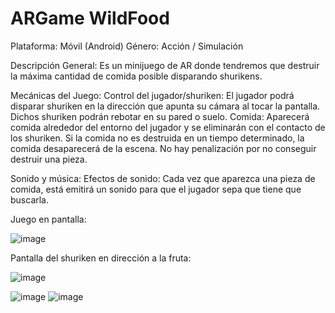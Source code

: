 # ARGame WildFood

Plataforma: Móvil (Android)
Género: Acción / Simulación

Descripción General: Es un minijuego de AR donde tendremos que destruir la máxima cantidad de comida posible disparando shurikens.

Mecánicas del Juego:
Control del jugador/shuriken:
El jugador podrá disparar shuriken en la dirección que apunta su cámara al tocar la pantalla. Dichos shuriken podrán rebotar en su pared o suelo.
Comida:
Aparecerá comida alrededor del entorno del jugador y se eliminarán con el contacto de los shuriken.
Si la comida no es destruida en un tiempo determinado, la comida desaparecerá de la escena. No hay penalización por no conseguir destruir una pieza.

Sonido y música:
Efectos de sonido: Cada vez que aparezca una pieza de comida, está emitirá un sonido para que el jugador sepa que tiene que buscarla. 

Juego en pantalla:

![image](https://github.com/angiehelensanchez/ARGame/assets/63065122/2e0462f9-5c06-44ae-9b2a-a1eb5be709c3)

Pantalla del shuriken en dirección a la fruta:

![image](https://github.com/angiehelensanchez/ARGame/assets/63065122/b61c8685-91ed-4c7a-a9eb-f2a0745f18cd)

![image](https://github.com/angiehelensanchez/ARGame/assets/63065122/10ffb402-5aa9-43e9-9175-fdfd6582a4ec) ![image](https://github.com/angiehelensanchez/ARGame/assets/63065122/ac3c4325-94ef-4c3e-afdc-9a4cfba10d83)


